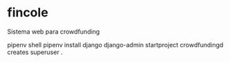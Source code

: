 # fincole
Sistema web para crowdfunding

pipenv shell
pipenv install django
django-admin startproject crowdfundingd
creates superuser
.